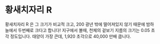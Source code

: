 # 황새치자리 R

황새치자리 R 은 그 크기가 비교적 크고, 200 광년 밖에 떨어져있지 않기 때문에 밤하
늘에서 두번째로 크다고 합니다! 지구에서 볼때, 천체의 겉보기 지름의 크기는 0.05
초각 정도입니다. 태양이 가장 큰데, 1,920 초각으로 40,000 만배 큽니다.
